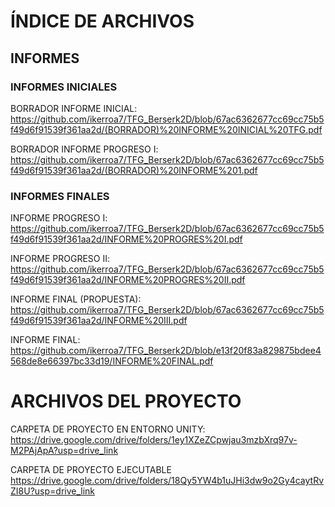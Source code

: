 # ÍNDICE DE ARCHIVOS 

## INFORMES
### INFORMES INICIALES 

BORRADOR INFORME INICIAL: https://github.com/ikerroa7/TFG_Berserk2D/blob/67ac6362677cc69cc75b5f49d6f91539f361aa2d/(BORRADOR)%20INFORME%20INICIAL%20TFG.pdf

BORRADOR INFORME PROGRESO I: https://github.com/ikerroa7/TFG_Berserk2D/blob/67ac6362677cc69cc75b5f49d6f91539f361aa2d/(BORRADOR)%20INFORME%201.pdf



### INFORMES FINALES

INFORME PROGRESO I: https://github.com/ikerroa7/TFG_Berserk2D/blob/67ac6362677cc69cc75b5f49d6f91539f361aa2d/INFORME%20PROGRES%20I.pdf

INFORME PROGRESO II: https://github.com/ikerroa7/TFG_Berserk2D/blob/67ac6362677cc69cc75b5f49d6f91539f361aa2d/INFORME%20PROGRES%20II.pdf

INFORME FINAL (PROPUESTA): https://github.com/ikerroa7/TFG_Berserk2D/blob/67ac6362677cc69cc75b5f49d6f91539f361aa2d/INFORME%20III.pdf

INFORME FINAL: https://github.com/ikerroa7/TFG_Berserk2D/blob/e13f20f83a829875bdee4568de8e66397bc33d19/INFORME%20FINAL.pdf


# ARCHIVOS DEL PROYECTO

CARPETA DE PROYECTO EN ENTORNO UNITY: https://drive.google.com/drive/folders/1ey1XZeZCpwjau3mzbXrq97v-M2PAjApA?usp=drive_link

CARPETA DE PROYECTO EJECUTABLE https://drive.google.com/drive/folders/18Qy5YW4b1uJHi3dw9o2Gy4caytRvZI8U?usp=drive_link
